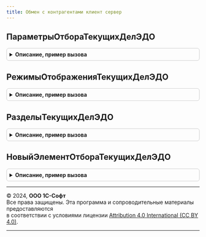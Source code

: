 ```yaml
---
title: Обмен с контрагентами клиент сервер
---
```



## ПараметрыОтбораТекущихДелЭДО
<details style="margin: 1em 0; padding: 0.5em; border: 1px solid #ccc; border-radius: 6px;">

<summary style="font-weight: bold; cursor: pointer;">Описание, пример вызова</summary>

```bsl

// Возвращает набор параметров для отбора данных рабочего места "Текущие дела ЭДО"
//
// Возвращаемое значение:
//  Структура - набор возможных отборов при работе с рабочим местом "Текущие дела ЭДО"
//  * РежимОтображения - Произвольный - режим отображения рабочего места, один из значений структуры,
//                                      возвращаемой см. РежимыОтображенияТекущихДелЭДО.
//  * Раздел - Произвольный - раздел рабочего места. , один из значений структуры, возвращаемой см. РазделыТекущихДелЭДО.
//  * ОтборВРазделеСоздать - Массив Из см. НовыйЭлементОтбораТекущихДелЭДО - отборы, которые нужно установить
//                           на объект учета в разделе "Создать".
//  * ОтборВходящихЭлектронныхДокументов - Массив Из см. НовыйЭлементОтбораТекущихДелЭДО - отборы, которые нужно установить
//                                         на входящие электронные документы.
//    ОтборИсходящихЭлектронныхДокументов - Массив Из см. НовыйЭлементОтбораТекущихДелЭДО - отборы, которые нужно установить
//                                          на исходящие электронные документы.
Функция ПараметрыОтбораТекущихДелЭДО() Экспорт
```

Пример вызова
```bsl
Результат = ОбменСКонтрагентамиКлиентСервер.ПараметрыОтбораТекущихДелЭДО() 
```
</details>

## РежимыОтображенияТекущихДелЭДО
<details style="margin: 1em 0; padding: 0.5em; border: 1px solid #ccc; border-radius: 6px;">

<summary style="font-weight: bold; cursor: pointer;">Описание, пример вызова</summary>

```bsl

// Доступные режимы отображения Текущих дел ЭДО
//
// Возвращаемое значение:
// 	Структура - возможные режимы:
//  * КИсполнению - Произвольный - режим, в котором отбираются документы, требующие действий от текущего пользователя.
//  * МоиДокументы - Произвольный - режим, в котором отбираются документы, по которым ответственным является текущий пользователь.
//  * ВсеДокументы - Произвольный - режим отображения всех документов с незавершенным ЭДО.
Функция РежимыОтображенияТекущихДелЭДО() Экспорт
```

Пример вызова
```bsl
Результат = ОбменСКонтрагентамиКлиентСервер.РежимыОтображенияТекущихДелЭДО() 
```
</details>

## РазделыТекущихДелЭДО
<details style="margin: 1em 0; padding: 0.5em; border: 1px solid #ccc; border-radius: 6px;">

<summary style="font-weight: bold; cursor: pointer;">Описание, пример вызова</summary>

```bsl

// Доступные разделы Текущих дел ЭДО
//
// Возвращаемое значение:
// 	Структура - доступные разделы:
//    * Входящие - произвольный
//    * ОтразитьВУчете - произвольный
//    * УтвердитьВходящие - произвольный
//    * ПодписатьВходящие - произвольный
//    * ИсправитьВходящие - произвольный
//    * АннулироватьВходящие - произвольный
//    * НаКонтролеВходящие - произвольный
//    * Исходящие - произвольный
//    * Создать - произвольный
//    * ПодписатьИсходящие - произвольный
//    * ИсправитьИсходящие - произвольный
//    * АннулироватьИсходящие - произвольный
//    * НаКонтролеИсходящие - произвольный
Функция РазделыТекущихДелЭДО() Экспорт
```

Пример вызова
```bsl
Результат = ОбменСКонтрагентамиКлиентСервер.РазделыТекущихДелЭДО() 
```
</details>

## НовыйЭлементОтбораТекущихДелЭДО
<details style="margin: 1em 0; padding: 0.5em; border: 1px solid #ccc; border-radius: 6px;">

<summary style="font-weight: bold; cursor: pointer;">Описание, пример вызова</summary>

```bsl

// Формирует описание элемента отбора для рабочего места Текущие дела ЭДО.
//
// Параметры:
//  Поле - Строка - путь к данным, на которые устанавливается отбор.
//  ВидСравнения - ВидСравненияКомпоновкиДанных - вид сравнения отбора. Допустимо использовать виды сравнения "Равно" и "В списке".
//  Значение - Произвольный - значение отбора.
// Возвращаемое значение:
//  Произвольный - описание элемента отбора
Функция НовыйЭлементОтбораТекущихДелЭДО(Поле, ВидСравнения, Значение) Экспорт
```

Пример вызова
```bsl
Результат = ОбменСКонтрагентамиКлиентСервер.НовыйЭлементОтбораТекущихДелЭДО(Поле, ВидСравнения, Значение) 
```
</details>

---

© 2024, **ООО 1С-Софт**  
Все права защищены. Эта программа и сопроводительные материалы предоставляются  
в соответствии с условиями лицензии [Attribution 4.0 International (CC BY 4.0)](https://creativecommons.org/licenses/by/4.0/legalcode).

---
